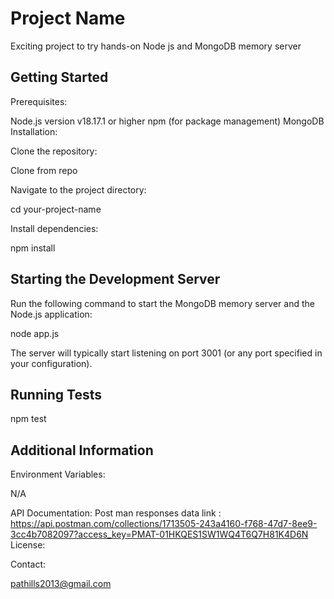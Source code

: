# Project Name

Exciting project to try hands-on Node js and MongoDB memory server

## Getting Started

Prerequisites:

Node.js version v18.17.1 or higher
npm (for package management)
MongoDB
Installation:

Clone the repository:

Clone from repo

Navigate to the project directory:

cd your-project-name

Install dependencies:

npm install

## Starting the Development Server

Run the following command to start the MongoDB memory server and the Node.js application:

node app.js
 

The server will typically start listening on port 3001 (or any port specified in your configuration).
## Running Tests


npm test

## Additional Information

Environment Variables:

N/A

API Documentation:
Post man responses data link : https://api.postman.com/collections/1713505-243a4160-f768-47d7-8ee9-3cc4b7082097?access_key=PMAT-01HKQES1SW1WQ4T6Q7H81K4D6N
License:


Contact:

pathills2013@gmail.com
